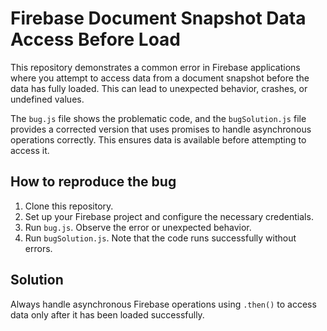# Firebase Document Snapshot Data Access Before Load

This repository demonstrates a common error in Firebase applications where you attempt to access data from a document snapshot before the data has fully loaded.  This can lead to unexpected behavior, crashes, or undefined values.

The `bug.js` file shows the problematic code, and the `bugSolution.js` file provides a corrected version that uses promises to handle asynchronous operations correctly.  This ensures data is available before attempting to access it.

## How to reproduce the bug

1.  Clone this repository.
2.  Set up your Firebase project and configure the necessary credentials.
3.  Run `bug.js`. Observe the error or unexpected behavior.
4.  Run `bugSolution.js`. Note that the code runs successfully without errors.

## Solution

Always handle asynchronous Firebase operations using `.then()` to access data only after it has been loaded successfully.
